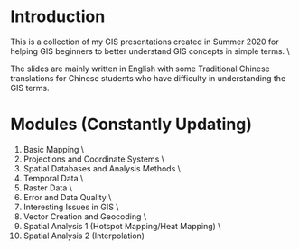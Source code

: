 # Introduction
This is a collection of my GIS presentations created in Summer 2020 for helping GIS beginners to better understand GIS concepts in simple terms. \

The slides are mainly written in English with some Traditional Chinese translations for Chinese students who have difficulty in understanding the GIS terms.

# Modules (Constantly Updating)
1. Basic Mapping \
2. Projections and Coordinate Systems \
3. Spatial Databases and Analysis Methods \
4. Temporal Data \
5. Raster Data \
6. Error and Data Quality \
7. Interesting Issues in GIS \
8. Vector Creation and Geocoding \
9. Spatial Analysis 1 (Hotspot Mapping/Heat Mapping) \
10. Spatial Analysis 2 (Interpolation)
